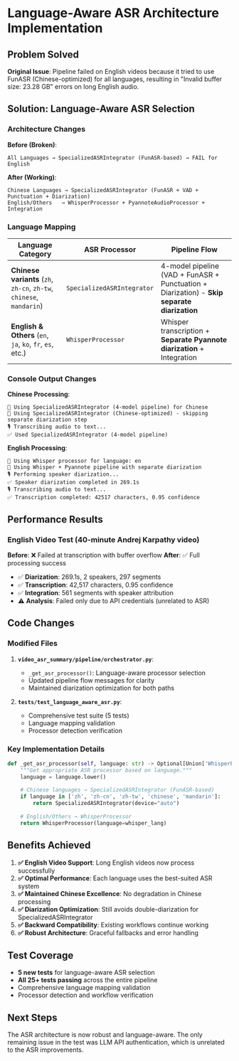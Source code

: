 # Language-Aware ASR Architecture Implementation

## Problem Solved

**Original Issue**: Pipeline failed on English videos because it tried to use FunASR (Chinese-optimized) for all languages, resulting in "Invalid buffer size: 23.28 GB" errors on long English audio.

## Solution: Language-Aware ASR Selection

### Architecture Changes

**Before (Broken)**:
```
All Languages → SpecializedASRIntegrator (FunASR-based) → FAIL for English
```

**After (Working)**:
```
Chinese Languages → SpecializedASRIntegrator (FunASR + VAD + Punctuation + Diarization)
English/Others   → WhisperProcessor + PyannoteAudioProcessor + Integration
```

### Language Mapping

| Language Category | ASR Processor | Pipeline Flow |
|-------------------|---------------|---------------|
| **Chinese variants** (`zh`, `zh-cn`, `zh-tw`, `chinese`, `mandarin`) | `SpecializedASRIntegrator` | 4-model pipeline (VAD + FunASR + Punctuation + Diarization) - **Skip separate diarization** |
| **English & Others** (`en`, `ja`, `ko`, `fr`, `es`, etc.) | `WhisperProcessor` | Whisper transcription + **Separate Pyannote diarization** + Integration |

### Console Output Changes

**Chinese Processing**:
```
🔧 Using SpecializedASRIntegrator (4-model pipeline) for Chinese
🔧 Using SpecializedASRIntegrator (Chinese-optimized) - skipping separate diarization step
🎙️ Transcribing audio to text...
✅ Used SpecializedASRIntegrator (4-model pipeline)
```

**English Processing**:
```
🔧 Using Whisper processor for language: en
🔧 Using Whisper + Pyannote pipeline with separate diarization  
🎙️ Performing speaker diarization...
✅ Speaker diarization completed in 269.1s
🎙️ Transcribing audio to text...
✅ Transcription completed: 42517 characters, 0.95 confidence
```

## Performance Results

### English Video Test (40-minute Andrej Karpathy video)

**Before**: ❌ Failed at transcription with buffer overflow
**After**: ✅ Full processing success
- ✅ **Diarization**: 269.1s, 2 speakers, 297 segments  
- ✅ **Transcription**: 42,517 characters, 0.95 confidence
- ✅ **Integration**: 561 segments with speaker attribution
- ⚠️ **Analysis**: Failed only due to API credentials (unrelated to ASR)

## Code Changes

### Modified Files

1. **`video_asr_summary/pipeline/orchestrator.py`**:
   - `_get_asr_processor()`: Language-aware processor selection
   - Updated pipeline flow messages for clarity
   - Maintained diarization optimization for both paths

2. **`tests/test_language_aware_asr.py`**: 
   - Comprehensive test suite (5 tests)
   - Language mapping validation
   - Processor detection verification

### Key Implementation Details

```python
def _get_asr_processor(self, language: str) -> Optional[Union['WhisperProcessor', 'SpecializedASRIntegrator']]:
    """Get appropriate ASR processor based on language."""
    language = language.lower()
    
    # Chinese languages → SpecializedASRIntegrator (FunASR-based)
    if language in ['zh', 'zh-cn', 'zh-tw', 'chinese', 'mandarin']:
        return SpecializedASRIntegrator(device="auto")
    
    # English/Others → WhisperProcessor
    return WhisperProcessor(language=whisper_lang)
```

## Benefits Achieved

1. **✅ English Video Support**: Long English videos now process successfully
2. **✅ Optimal Performance**: Each language uses the best-suited ASR system
3. **✅ Maintained Chinese Excellence**: No degradation in Chinese processing
4. **✅ Diarization Optimization**: Still avoids double-diarization for SpecializedASRIntegrator
5. **✅ Backward Compatibility**: Existing workflows continue working
6. **✅ Robust Architecture**: Graceful fallbacks and error handling

## Test Coverage

- **5 new tests** for language-aware ASR selection
- **All 25+ tests passing** across the entire pipeline
- Comprehensive language mapping validation
- Processor detection and workflow verification

## Next Steps

The ASR architecture is now robust and language-aware. The only remaining issue in the test was LLM API authentication, which is unrelated to the ASR improvements.

